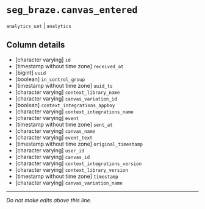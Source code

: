 # `seg_braze.canvas_entered`
`analytics_uat` | `analytics`

## Column details
* [character varying] `id`
* [timestamp without time zone] `received_at`
* [bigint]    `uuid`
* [boolean]   `in_control_group`
* [timestamp without time zone] `uuid_ts`
* [character varying] `context_library_name`
* [character varying] `canvas_variation_id`
* [boolean]   `context_integrations_appboy`
* [character varying] `context_integrations_name`
* [character varying] `event`
* [timestamp without time zone] `sent_at`
* [character varying] `canvas_name`
* [character varying] `event_text`
* [timestamp without time zone] `original_timestamp`
* [character varying] `user_id`
* [character varying] `canvas_id`
* [character varying] `context_integrations_version`
* [character varying] `context_library_version`
* [timestamp without time zone] `timestamp`
* [character varying] `canvas_variation_name`

-------------------------------------------------------------------------------
*Do not make edits above this line.*
